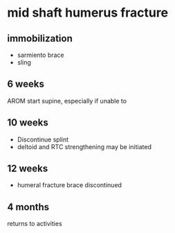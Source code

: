 # mid shaft humerus fracture

## immobilization

- sarmiento brace
- sling

## 6 weeks

AROM start supine, especially if unable to

## 10 weeks

- Discontinue splint
- deltoid and RTC strengthening may be initiated

## 12 weeks

- humeral fracture brace discontinued

## 4 months

returns to activities
